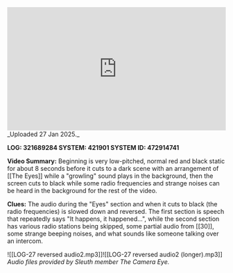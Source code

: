 
<iframe 
  src="https://drive.google.com/file/d/1Axs-IRR-DjWmLNCkwIQMU1fvrjpgtjx8/preview" 
  style="width:100%; aspect-ratio:16/9; border:0;"
  allowfullscreen>
</iframe>
_Uploaded 27 Jan 2025._

**LOG: 321689284
SYSTEM: 421901
SYSTEM ID: 472914741**

**Video Summary:** Beginning is very low-pitched, normal red and black static for about 8 seconds before it cuts to a dark scene with an arrangement of [[The Eyes]] while a "growling" sound plays in the background, then the screen cuts to black while some radio frequencies and strange noises can be heard in the background for the rest of the video.

**Clues:** The audio during the "Eyes" section and when it cuts to black (the radio frequencies) is slowed down and reversed. The first section is speech that repeatedly says "It happens, it happened...", while the second section has various radio stations being skipped, some partial audio from [[30]], some strange beeping noises, and what sounds like someone talking over an intercom.

![[LOG-27 reversed audio2.mp3]]![[LOG-27 reversed audio2 (longer).mp3]]
_Audio files provided by Sleuth member The Camera Eye._